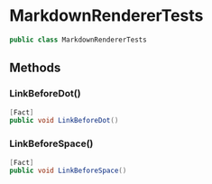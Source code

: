 # MarkdownRendererTests
```cs
public class MarkdownRendererTests
```

## Methods
### LinkBeforeDot()
```cs
[Fact]
public void LinkBeforeDot()
```

### LinkBeforeSpace()
```cs
[Fact]
public void LinkBeforeSpace()
```

